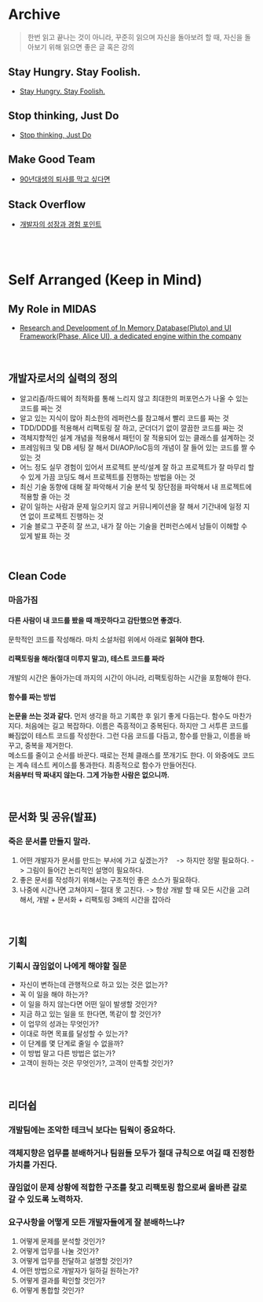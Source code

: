 # Archive

> 한번 읽고 끝나는 것이 아니라, 꾸준히 읽으며 자신을 돌아보려 할 때, 자신을 돌아보기 위해 읽으면 좋은 글 혹은 강의

## Stay Hungry. Stay Foolish.
* [Stay Hungry. Stay Foolish.](https://www.youtube.com/watch?v=7aA17H-3Vig)

## Stop thinking, Just Do
* [Stop thinking, Just Do](https://www.youtube.com/watch?v=Xz2zvDug2jM)

## Make Good Team
* [90년대생의 퇴사를 막고 싶다면](https://brunch.co.kr/@deblim0928/36?fbclid=IwAR2WLc1hj9z_P42Ekt4YqHXYaXGOwY0_mAGO3yF83_BNdX7y_vtI0jy4W5o)

## Stack Overflow
* [개발자의 성장과 경험 포인트](https://madplay.github.io/post/how-i-use-stackoverflow)

<br/><br/>

# Self Arranged (Keep in Mind)

## My Role in MIDAS
* [Research and Development of In Memory Database(Pluto) and UI Framework(Phase, Alice UI), a dedicated engine within the company](/contents/BasicEducation/Role.md)



<br/>

## 개발자로서의 실력의 정의
* 알고리즘/하드웨어 최적화를 통해 느리지 않고 최대한의 퍼포먼스가 나올 수 있는 코드를 짜는 것
* 알고 있는 지식이 많아 최소한의 레퍼런스를 참고해서 빨리 코드를 짜는 것
* TDD/DDD를 적용해서 리팩토링 잘 하고, 군더더기 없이 깔끔한 코드를 짜는 것
* 객체지향적인 설계 개념을 적용해서 패턴이 잘 적용되어 있는 클래스를 설계하는 것
* 프레임워크 및 DB 세팅 잘 해서 DI/AOP/IoC등의 개념이 잘 들어 있는 코드를 짤 수 있는 것
* 어느 정도 실무 경험이 있어서 프로젝트 분석/설계 잘 하고 프로젝트가 잘 마무리 할 수 있게 가끔 코딩도 해서 프로젝트를 진행하는 방법을 아는 것
* 최신 기술 동향에 대해 잘 파악해서 기술 분석 및 장단점을 파악해서 내 프로젝트에 적용할 줄 아는 것
* 같이 일하는 사람과 문제 일으키지 않고 커뮤니케이션을 잘 해서 기간내에 일정 지연 없이 프로젝트 진행하는 것
* 기술 블로그 꾸준히 잘 쓰고, 내가 잘 아는 기술을 컨퍼런스에서 남들이 이해할 수 있게 발표 하는 것



<br/>

## Clean Code
### 마음가짐
#### 다른 사람이 내 코드를 봤을 때 깨끗하다고 감탄했으면 좋겠다.
문학적인 코드를 작성해라. 마치 소설처럼 위에서 아래로 **읽혀야 한다.**

#### 리팩토링을 해라(절대 미루지 말고), 테스트 코드를 짜라
개발의 시간은 돌아가는데 까지의 시간이 아니라, 리팩토링하는 시간을 포함해야 한다.

#### 함수를 짜는 방법
**논문을 쓰는 것과 같다.** 먼저 생각을 하고 기록한 후 읽기 좋게 다듬는다. 함수도 마찬가지다. 처음에는 길고 복잡하다. 이름은 즉흥적이고 중복된다. 하지만 그 서투른 코드를 빠짐없이 테스트 코드를 작성한다. 그런 다음 코드를 다듬고, 함수를 만들고, 이름을 바꾸고, 중복을 제거한다. <br/>
메소드를 줄이고 순서를 바꾼다. 때로는 전체 클래스를 쪼개기도 한다. 이 와중에도 코드는 계속 테스트 케이스를 통과한다. 최종적으로 함수가 만들어진다. <br/>
**처음부터 딱 짜내지 않는다. 그게 가능한 사람은 없으니까.**



<br/>

## 문서화 및 공유(발표)
### 죽은 문서를 만들지 말라.
1. 어떤 개발자가 문서를 만드는 부서에 가고 싶겠는가?
 　-> 하지만 정말 필요하다.
   -> 그림이 들어간 논리적인 설명이 필요하다.
2. 좋은 문서를 작성하기 위해서는 구조적인 좋은 소스가 필요하다.
3. 나중에 시간나면 고쳐야지 – 절대 못 고친다.
   -> 항상 개발 할 때 모든 시간을 고려해서, 개발 + 문서화 + 리팩토링 3배의 시간을 잡아라



<br/>

## 기획
### 기획시 끊임없이 나에게 해야할 질문
* 자신이 변하는데 관행적으로 하고 있는 것은 없는가?
* 꼭 이 일을 해야 하는가?
* 이 일을 하지 않는다면 어떤 일이 발생할 것인가?
* 지금 하고 있는 일을 또 한다면, 똑같이 할 것인가?
* 이 업무의 성과는 무엇인가?
* 이대로 하면 목표를 달성할 수 있는가?
* 이 단계를 몇 단계로 줄일 수 없을까?
* 이 방법 말고 다른 방법은 없는가?
* 고객이 원하는 것은 무엇인가?, 고객이 만족할 것인가?



<br/>

## 리더쉽
### 개발팀에는 조악한 테크닉 보다는 팀웍이 중요하다.
### 객체지향은 업무를 분배하거나 팀원들 모두가 절대 규칙으로 여길 때 진정한 가치를 가진다.
### 끊임없이 문제 상황에 적합한 구조를 찾고 리팩토링 함으로써 올바른 갈로 갈 수 있도록 노력하자.
### 요구사항을 어떻게 모든 개발자들에게 잘 분배하느냐?
  1. 어떻게 문제를 분석할 것인가?
  2. 어떻게 업무를 나눌 것인가?
  3. 어떻게 업무를 전달하고 설명할 것인가?
  4. 어떤 방법으로 개발자가 일하길 원하는가?
  5. 어떻게 결과를 확인할 것인가?
  6. 어떻게 통합할 것인가?
